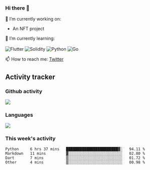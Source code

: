 ### Hi there 👋

🔭 I’m currently working on:
- An NFT project

🌱 I’m currently learning:<br><br>
![Flutter](https://img.shields.io/badge/-flutter-53B7F7.svg?style=for-the-badge&logo=flutter&logoColor=white)
![Solidity](https://img.shields.io/badge/solidity-7a86cb.svg?style=for-the-badge&logo=solidity&logoColor=1c1c1c)
![Python](https://img.shields.io/badge/-python-306998.svg?style=for-the-badge&logo=python&logoColor=yellow)
![Go](https://img.shields.io/badge/go-%2300ADD8.svg?style=for-the-badge&logo=go&logoColor=white)

📫 How to reach me: [Twitter](https://twitter.com/s_1see)

## Activity tracker
### Github activity
<img src="https://github-readme-stats.vercel.app/api?username=s1see&custom_title=s1see's Github Stats&count_private=true&show_icons=true&theme=vue">

### Languages
<img src="https://github-readme-stats.vercel.app/api/top-langs/?username=s1see&layout=compact&theme=vue">

### This week's activity
<!--START_SECTION:waka-->

```text
Python     6 hrs 37 mins   ███████████████████████▓░   94.11 %
Markdown   11 mins         ▓░░░░░░░░░░░░░░░░░░░░░░░░   02.80 %
Dart       7 mins          ▒░░░░░░░░░░░░░░░░░░░░░░░░   01.72 %
Other      4 mins          ▒░░░░░░░░░░░░░░░░░░░░░░░░   00.98 %
```

<!--END_SECTION:waka-->
